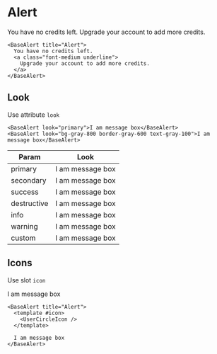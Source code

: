 # Alert

<div class="mt-4">
  <base-alert title="Alert">
    You have no credits left.
    <a class="font-medium underline">
      Upgrade your account to add more credits.
    </a>
  </base-alert>
</div>

```vue
<BaseAlert title="Alert">
  You have no credits left.
  <a class="font-medium underline">
    Upgrade your account to add more credits.
  </a>
</BaseAlert>
```

<div class="h-12"></div>

## Look

Use attribute `look`

```vue
<BaseAlert look="primary">I am message box</BaseAlert>
<BaseAlert look="bg-gray-800 border-gray-600 text-gray-100">I am message box</BaseAlert>
```

| Param       | Look                                                                                                     |
| ----------- | -------------------------------------------------------------------------------------------------------- |
| primary     | <base-alert title="Alert" look="primary">I am message box</base-alert>                                   |
| secondary   | <base-alert title="Alert" look="secondary">I am message box</base-alert>                                 |
| success     | <base-alert title="Alert" look="success">I am message box</base-alert>                                   |
| destructive | <base-alert title="Alert" look="destructive">I am message box</base-alert>                               |
| info        | <base-alert title="Alert" look="info">I am message box</base-alert>                                      |
| warning     | <base-alert title="Alert" look="warning">I am message box</base-alert>                                   |
| custom      | <base-alert title="Alert" look="bg-gray-800 border-gray-600 text-gray-100">I am message box</base-alert> |

<div class="h-12"></div>

## Icons

Use slot `icon`

<div class="mt-4">
  <base-alert title="Alert">
    <template #icon>
      <user-circle-icon class="w-5 h-5"></user-circle-icon>
    </template>
    I am message box
  </base-alert>
</div>

```vue
<BaseAlert title="Alert">
  <template #icon>
    <UserCircleIcon />
  </template>
  
  I am message box
</BaseAlert>
```

<script>
import { UserCircleIcon } from '@scarlab/icons-vue/solid';

export default {
  components: { UserCircleIcon }
}
</script>
